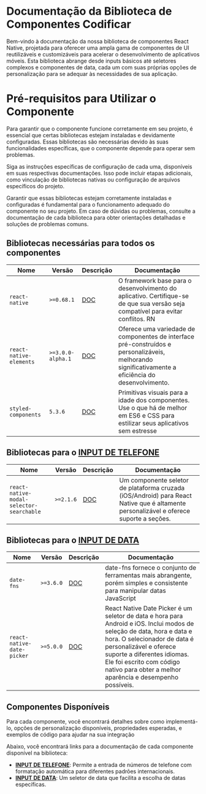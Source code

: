 # Documentação da Biblioteca de Componentes Codificar

Bem-vindo à documentação da nossa biblioteca de componentes React Native, projetada para oferecer uma ampla gama de componentes de UI reutilizáveis e customizáveis para acelerar o desenvolvimento de aplicativos móveis. Esta biblioteca abrange desde inputs básicos até seletores complexos e componentes de data, cada um com suas próprias opções de personalização para se adequar às necessidades de sua aplicação.

# Pré-requisitos para Utilizar o Componente

Para garantir que o componente funcione corretamente em seu projeto, é essencial que certas bibliotecas estejam instaladas e devidamente configuradas. Essas bibliotecas são necessárias devido às suas funcionalidades específicas, que o componente depende para operar sem problemas.

Siga as instruções específicas de configuração de cada uma, disponíveis em suas respectivas documentações. Isso pode incluir etapas adicionais, como vinculação de bibliotecas nativas ou configuração de arquivos específicos do projeto.

Garantir que essas bibliotecas estejam corretamente instaladas e configuradas é fundamental para o funcionamento adequado do componente no seu projeto. Em caso de dúvidas ou problemas, consulte a documentação de cada biblioteca para obter orientações detalhadas e soluções de problemas comuns.

## Bibliotecas necessárias para todos os componentes

| Nome                    | Versão            | Descrição                                             | Documentação                                                                                                                                        |
| ----------------------- | ----------------- | ----------------------------------------------------- | --------------------------------------------------------------------------------------------------------------------------------------------------- |
| `react-native`          | `>=0.68.1`        | [DOC](https://reactnative.dev/docs/environment-setup) | O framework base para o desenvolvimento do aplicativo. Certifique-se de que sua versão seja compatível para evitar conflitos. RN                    |
| `react-native-elements` | `>=3.0.0-alpha.1` | [DOC](https://reactnativeelements.com/docs)           | Oferece uma variedade de componentes de interface pré-construídos e personalizáveis, melhorando significativamente a eficiência do desenvolvimento. |
| `styled-components`     | `5.3.6`           | [DOC](https://styled-components.com/)                 | Primitivas visuais para a idade dos componentes. Use o que há de melhor em ES6 e CSS para estilizar seus aplicativos sem estresse                   |

## Bibliotecas para o [**INPUT DE TELEFONE**](./doc/phone.md)

| Nome                                     | Versão    | Descrição                                                               | Documentação                                                                                                                           |
| ---------------------------------------- | --------- | ----------------------------------------------------------------------- | -------------------------------------------------------------------------------------------------------------------------------------- |
| `react-native-modal-selector-searchable` | `>=2.1.6` | [DOC](https://github.com/hepter/react-native-modal-selector-searchable) | Um componente seletor de plataforma cruzada (iOS/Android) para React Native que é altamente personalizável e oferece suporte a seções. |

## Bibliotecas para o [**INPUT DE DATA**](./doc/datePicker.md)

| Nome                       | Versão    | Descrição                                                      | Documentação                                                                                                                                                                                                                                                                                          |
| -------------------------- | --------- | -------------------------------------------------------------- | ----------------------------------------------------------------------------------------------------------------------------------------------------------------------------------------------------------------------------------------------------------------------------------------------------- |
| `date-fns`                 | `>=3.6.0` | [DOC](https://date-fns.org/)                                   | date-fns fornece o conjunto de ferramentas mais abrangente, porém simples e consistente para manipular datas JavaScript                                                                                                                                                                               |
| `react-native-date-picker` | `>=5.0.0` | [DOC](https://github.com/henninghall/react-native-date-picker) | React Native Date Picker é um seletor de data e hora para Android e iOS. Inclui modos de seleção de data, hora e data e hora. O selecionador de data é personalizável e oferece suporte a diferentes idiomas. Ele foi escrito com código nativo para obter a melhor aparência e desempenho possíveis. |

## Componentes Disponíveis

Para cada componente, você encontrará detalhes sobre como implementá-lo, opções de personalização disponíveis, propriedades esperadas, e exemplos de código para ajudar na sua integração

Abaixo, você encontrará links para a documentação de cada componente disponível na biblioteca:

- [**INPUT DE TELEFONE**](./doc/phone.md): Permite a entrada de números de telefone com formatação automática para diferentes padrões internacionais.
- [**INPUT DE DATA**](./doc/datePicker.md): Um seletor de data que facilita a escolha de datas específicas.

[//]: - "Input Simples - Fornece um campo de entrada básico com opções de personalização para cor, borda, etc."
[//]: - "Selected - Um componente de seleção que oferece uma lista de opções a partir das quais os usuários podem escolher."
[//]: - "Mais Componentes - Conforme novos componentes são adicionados à biblioteca, suas documentações serão listadas aqui."
